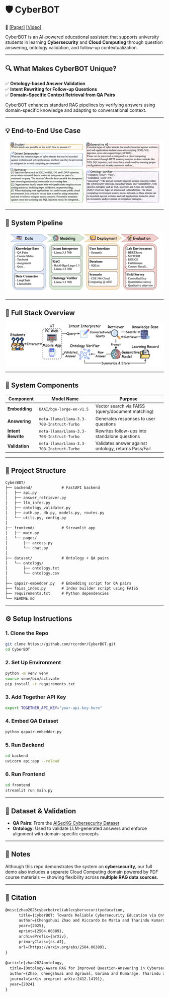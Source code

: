 # 🛡️ CyberBOT

🔗 [[Paper]](https://arxiv.org/abs/2504.00389) [[Video]](https://www.youtube.com/watch?v=m4ZCyS4u210&ab_channel=RiccardoDeMaria)

CyberBOT is an AI-powered educational assistant that supports university students in learning **Cybersecurity** and **Cloud Computing** through question answering, ontology validation, and follow-up contextualization.

---

## 🔍 What Makes CyberBOT Unique?

✅ **Ontology-based Answer Validation**  
✅ **Intent Rewriting for Follow-up Questions**  
✅ **Domain-Specific Context Retrieval from QA Pairs**  

CyberBOT enhances standard RAG pipelines by verifying answers using domain-specific knowledge and adapting to conversational context.

---

## 💡 End-to-End Use Case

![case](./images/case.png)

---

## 🧠 System Pipeline

![pipeline](./images/pipeline.png)

---

## 🧩 Full Stack Overview

![illustration](./images/illustration.png)

---

## 🧱 System Components

| Component         | Model Name                                    | Purpose                                                    |
|------------------|-----------------------------------------------|------------------------------------------------------------|
| **Embedding**     | `BAAI/bge-large-en-v1.5`                       | Vector search via FAISS (query/document matching)         |
| **Answering**     | `meta-llama/Llama-3.3-70B-Instruct-Turbo`      | Generates responses to user questions                      |
| **Intent Rewrite**| `meta-llama/Llama-3.3-70B-Instruct-Turbo`      | Rewrites follow-ups into standalone questions              |
| **Validation**    | `meta-llama/Llama-3.3-70B-Instruct-Turbo`      | Validates answer against ontology, returns Pass/Fail       |

---

## 📁 Project Structure

```
CyberBOT/
├── backend/             # FastAPI backend
│   ├── api.py
│   ├── answer_retriever.py
│   ├── llm_infer.py
│   ├── ontology_validator.py
│   ├── auth.py, db.py, models.py, routes.py
│   └── utils.py, config.py
│
├── frontend/            # Streamlit app
│   ├── main.py
│   └── pages/
│       ├── access.py
│       └── chat.py
│
├── dataset/             # Ontology + QA pairs
│   └── ontology/
│       ├── ontology.txt
│       └── ontology.csv
│
├── qapair-embedder.py   # Embedding script for QA pairs
├── faiss_index.py       # Index builder script using FAISS
├── requirements.txt     # Python dependencies
└── README.md
```

---

## ⚙️ Setup Instructions

### 1. Clone the Repo

```bash
git clone https://github.com/rccrdmr/CyberBOT.git
cd CyberBOT
```

### 2. Set Up Environment

```bash
python -m venv venv
source venv/bin/activate
pip install -r requirements.txt
```

### 3. Add Together API Key

```bash
export TOGETHER_API_KEY="your-api-key-here"
```

### 4. Embed QA Dataset

```bash
python qapair-embedder.py
```

### 5. Run Backend

```bash
cd backend
uvicorn api:app --reload
```

### 6. Run Frontend

```bash
cd frontend
streamlit run main.py
```

---

## 🧠 Dataset & Validation

- **QA Pairs**: From the [AISecKG Cybersecurity Dataset](https://github.com/garima0106/AISecKG-cybersecurity-dataset)
- **Ontology**: Used to validate LLM-generated answers and enforce alignment with domain-specific concepts

---

## 📌 Notes

Although this repo demonstrates the system on **cybersecurity**, our full demo also includes a separate Cloud Computing domain powered by PDF course materials — showing flexibility across **multiple RAG data sources**.

---

## 📑 Citation

```tex
@misc{zhao2025cyberbotreliablecybersecurityeducation,
      title={CyberBOT: Towards Reliable Cybersecurity Education via Ontology-Grounded Retrieval Augmented Generation}, 
      author={Chengshuai Zhao and Riccardo De Maria and Tharindu Kumarage and Kumar Satvik Chaudhary and Garima Agrawal and Yiwen Li and Jongchan Park and Yuli Deng and Ying-Chih Chen and Huan Liu},
      year={2025},
      eprint={2504.00389},
      archivePrefix={arXiv},
      primaryClass={cs.AI},
      url={https://arxiv.org/abs/2504.00389}, 
}

@article{zhao2024ontology,
  title={Ontology-Aware RAG for Improved Question-Answering in Cybersecurity Education},
  author={Zhao, Chengshuai and Agrawal, Garima and Kumarage, Tharindu and Tan, Zhen and Deng, Yuli and Chen, Ying-Chih and Liu, Huan},
  journal={arXiv preprint arXiv:2412.14191},
  year={2024}
}
```